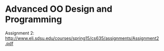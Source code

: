 # Advanced OO Design and Programming

Assignment 2: http://www.eli.sdsu.edu/courses/spring15/cs635/assignments/Assignment2.pdf
